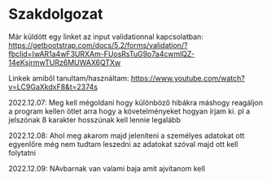 # Szakdolgozat
Már küldött egy linket az input validationnal kapcsolatban:
https://getbootstrap.com/docs/5.2/forms/validation/?fbclid=IwAR1a4wF3URXAm-FUosRsTuG9o7a4cwmlQZ-14eKsjrmwTURz6MUWAX6QTXw

Linkek amiből tanultam/használtam: 
https://www.youtube.com/watch?v=LC9GaXkdxF8&t=2374s


2022.12.07:
Meg kell mégoldani hogy különböző hibákra máshogy reagáljon a program
kellen ötlet arra hogy a követelményeket hogyan írjam ki. pl a jelszónak 8 karakter hosszúnak kell lennie legalább

2022.12.08:
Ahol meg akarom majd jeleníteni a személyes adatokat ott egyenlőre még nem tudtam leszedni az adatokat szóval majd ott kell folytatni

2022.12.09:
NAvbarnak van valami baja amit ajvítanom kell
